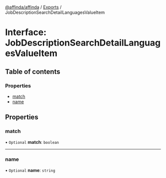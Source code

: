[@affinda/affinda](../README.md) / [Exports](../modules.md) / JobDescriptionSearchDetailLanguagesValueItem

# Interface: JobDescriptionSearchDetailLanguagesValueItem

## Table of contents

### Properties

- [match](JobDescriptionSearchDetailLanguagesValueItem.md#match)
- [name](JobDescriptionSearchDetailLanguagesValueItem.md#name)

## Properties

### match

• `Optional` **match**: `boolean`

___

### name

• `Optional` **name**: `string`
